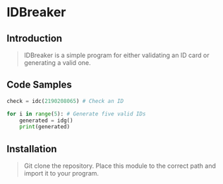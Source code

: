 # IDBreaker

## Introduction

> IDBreaker is a simple program for either validating an ID card or generating a valid one.



## Code Samples

```python
check = idc(2190208065) # Check an ID

for i in range(5): # Generate five valid IDs
    generated = idg()
    print(generated)

```

## Installation

> Git clone the repository. Place this module to the correct path and import it to your program. 
